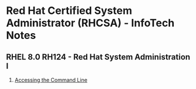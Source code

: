 # Red Hat Certified System Administrator (RHCSA) - InfoTech Notes

## RHEL 8.0 RH124 - Red Hat System Administration I

1. [Accessing the Command Line](https://github.com/infotechca/rhcsa/blob/main/RH124-I/1.%20Accessing%20the%20Command%20Line.md)
